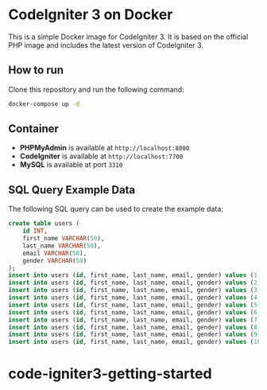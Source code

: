 # CodeIgniter 3 on Docker

This is a simple Docker image for CodeIgniter 3. It is based on the official PHP image and includes the latest version of CodeIgniter 3.

## How to run

Clone this repository and run the following command:

```bash
docker-compose up -d
```

## Container 

- **PHPMyAdmin** is available at `http://localhost:8080`
- **CodeIgniter** is available at `http://localhost:7700`
- **MySQL** is available at port `3310`


## SQL Query Example Data

The following SQL query can be used to create the example data:

```sql
create table users (
	id INT,
	first_name VARCHAR(50),
	last_name VARCHAR(50),
	email VARCHAR(50),
	gender VARCHAR(50)
);
insert into users (id, first_name, last_name, email, gender) values (1, 'Salvidor', 'Zorzenoni', 'szorzenoni0@etsy.com', 'Male');
insert into users (id, first_name, last_name, email, gender) values (2, 'Verna', 'Marciek', 'vmarciek1@independent.co.uk', 'Female');
insert into users (id, first_name, last_name, email, gender) values (3, 'Belinda', 'Ablott', 'bablott2@nifty.com', 'Female');
insert into users (id, first_name, last_name, email, gender) values (4, 'Rudd', 'Powlett', 'rpowlett3@abc.net.au', 'Male');
insert into users (id, first_name, last_name, email, gender) values (5, 'Gwenneth', 'Rainbird', 'grainbird4@google.com.br', 'Female');
insert into users (id, first_name, last_name, email, gender) values (6, 'Clarine', 'Whistance', 'cwhistance5@blog.com', 'Female');
insert into users (id, first_name, last_name, email, gender) values (7, 'Hakim', 'Rogans', 'hrogans6@illinois.edu', 'Male');
insert into users (id, first_name, last_name, email, gender) values (8, 'Colman', 'Longstreet', 'clongstreet7@slideshare.net', 'Male');
insert into users (id, first_name, last_name, email, gender) values (9, 'Padraig', 'Utting', 'putting8@phoca.cz', 'Male');
insert into users (id, first_name, last_name, email, gender) values (10, 'Arny', 'Huggon', 'ahuggon9@samsung.com', 'Male');
```
# code-igniter3-getting-started
